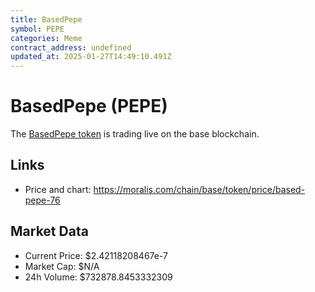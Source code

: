 ```yaml
---
title: BasedPepe
symbol: PEPE
categories: Meme
contract_address: undefined
updated_at: 2025-01-27T14:49:10.491Z
---
```


# BasedPepe (PEPE)
The [BasedPepe token](https://moralis.com/chain/base/token/price/based-pepe-76) is trading live on the base blockchain.

## Links
- Price and chart: https://moralis.com/chain/base/token/price/based-pepe-76

## Market Data
- Current Price: $2.42118208467e-7
- Market Cap: $N/A
- 24h Volume: $732878.8453332309

